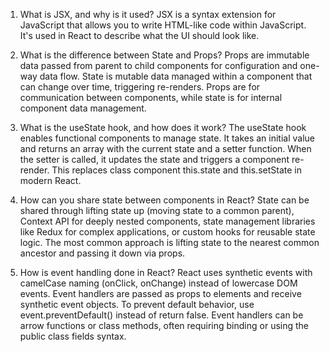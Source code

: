 1) What is JSX, and why is it used?
JSX is a syntax extension for JavaScript that allows you to write HTML-like code within JavaScript. It's used in React to describe what the UI should look like.


2) What is the difference between State and Props?
Props are immutable data passed from parent to child components for configuration and one-way data flow. State is mutable data managed within a component that can change over time, triggering re-renders. Props are for communication between components, while state is for internal component data management.


3) What is the useState hook, and how does it work?
The useState hook enables functional components to manage state. It takes an initial value and returns an array with the current state and a setter function. When the setter is called, it updates the state and triggers a component re-render. This replaces class component this.state and this.setState in modern React.


4) How can you share state between components in React?
State can be shared through lifting state up (moving state to a common parent), Context API for deeply nested components, state management libraries like Redux for complex applications, or custom hooks for reusable state logic. The most common approach is lifting state to the nearest common ancestor and passing it down via props.


5) How is event handling done in React?
React uses synthetic events with camelCase naming (onClick, onChange) instead of lowercase DOM events. Event handlers are passed as props to elements and receive synthetic event objects. To prevent default behavior, use event.preventDefault() instead of return false. Event handlers can be arrow functions or class methods, often requiring binding or using the public class fields syntax.
